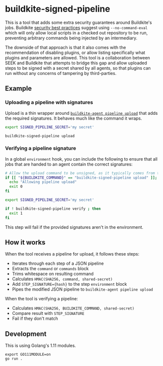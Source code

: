 # buildkite-signed-pipeline

This is a tool that adds some extra security guarantees around Buildkite's jobs. Buildkite [security best practices](https://buildkite.com/docs/agent/v3/securing) suggest using `--no-command-eval` which will only allow local scripts in a checked out repository to be run, preventing arbitrary commands being injected by an intermediary.

The downside of that approach is that it also comes with the recommendation of disabling plugins, or allow listing specifically what plugins and parameters are allowed. This tool is a collaboration between SEEK and Buildkite that attempts to bridge this gap and allow uploaded steps to be signed with a secret shared by all agents, so that plugins can run without any concerns of tampering by third-parties.

## Example

### Uploading a pipeline with signatures

Upload is a thin wrapper around [`buildkite-agent pipeline upload`](https://buildkite.com/docs/agent/v3/cli-pipeline#uploading-pipelines) that adds the required signatures. It behaves much like the command it wraps.

```bash
export SIGNED_PIPELINE_SECRET='my secret'

buildkite-signed-pipeline upload
```

### Verifying a pipeline signature

In a global `environment` hook, you can include the following to ensure that all jobs that are handed to an agent contain the correct signatures:

```bash
# Allow the upload command to be unsigned, as it typically comes from the Buildkite UI and not your agents
if [[ "${BUILDKITE_COMMAND}" == "buildkite-signed-pipeline upload" ]]; then
  echo "Allowing pipeline upload"
  exit 0
fi

export SIGNED_PIPELINE_SECRET='my secret'

if ! buildkite-signed-pipeline verify ; then
  exit 1
fi
```

This step will fail if the provided signatures aren't in the environment.

## How it works

When the tool receives a pipeline for upload, it follows these steps:

* Iterates through each step of a JSON pipeline
* Extracts the `command` or `commands` block
* Trims whitespace on resulting command
* Calculates `HMAC(SHA256, command, shared-secret)`
* Add `STEP_SIGNATURE={hash}` to the step `environment` block
* Pipes the modified JSON pipeline to `buildkite-agent pipeline upload`

When the tool is verifying a pipeline:

* Calculates `HMAC(SHA256, BUILDKITE_COMMAND, shared-secret)`
* Compare result with `STEP_SIGNATURE`
* Fail if they don't match

## Development

This is using Golang's 1.11 modules.

```
export GO111MODULE=on
go run .
```
